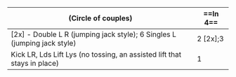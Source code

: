 |(Circle of couples) |==In 4==|
|----|-----|
|[2x] - Double L R (jumping jack style); 6 Singles L (jumping jack style)| 2 [2x];3|
|Kick LR, Lds Lift Lys (no tossing, an assisted lift that stays in place) |1 |
